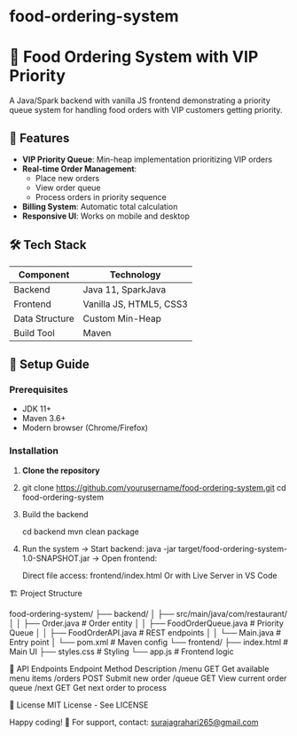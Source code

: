 # food-ordering-system

# 🍔 Food Ordering System with VIP Priority

A Java/Spark backend with vanilla JS frontend demonstrating a priority queue system for handling food orders with VIP customers getting priority.

## 🌟 Features
- **VIP Priority Queue**: Min-heap implementation prioritizing VIP orders
- **Real-time Order Management**: 
  - Place new orders
  - View order queue
  - Process orders in priority sequence
- **Billing System**: Automatic total calculation
- **Responsive UI**: Works on mobile and desktop

## 🛠️ Tech Stack
| Component       | Technology               |
|----------------|--------------------------|
| Backend        | Java 11, SparkJava       |
| Frontend       | Vanilla JS, HTML5, CSS3  |
| Data Structure | Custom Min-Heap          |
| Build Tool     | Maven                    |

## 🚀 Setup Guide

### Prerequisites
- JDK 11+
- Maven 3.6+
- Modern browser (Chrome/Firefox)

### Installation
1. **Clone the repository**
2. 
   git clone https://github.com/yourusername/food-ordering-system.git
   cd food-ordering-system

3. Build the backend

   cd backend
   mvn clean package

4. Run the system
   -> Start backend:
   java -jar target/food-ordering-system-1.0-SNAPSHOT.jar
   -> Open frontend:

    Direct file access: frontend/index.html
    Or with Live Server in VS Code

🏗️ Project Structure

food-ordering-system/
├── backend/
│   ├── src/main/java/com/restaurant/
│   │   ├── Order.java          # Order entity
│   │   ├── FoodOrderQueue.java # Priority Queue
│   │   ├── FoodOrderAPI.java   # REST endpoints
│   │   └── Main.java           # Entry point
│   └── pom.xml                 # Maven config
└── frontend/
    ├── index.html              # Main UI
    ├── styles.css              # Styling
    └── app.js                  # Frontend logic

📡 API Endpoints
Endpoint	Method	Description
/menu	      GET	     Get available menu items
/orders	    POST	  Submit new order
/queue	    GET	    View current order queue
/next	      GET	    Get next order to process


📜 License
MIT License - See LICENSE

Happy coding! 🚀
For support, contact: surajagrahari265@gmail.com

